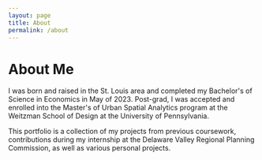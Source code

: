 ```yaml
---
layout: page
title: About
permalink: /about
---
```

# About Me

I was born and raised in the St. Louis area and completed my Bachelor's of Science in Economics in May of 2023. Post-grad, I was accepted and enrolled into the Master's of Urban Spatial Analytics program at the Weitzman School of Design at the University of Pennsylvania.

This portfolio is a collection of my projects from previous coursework, contributions during my internship at the Delaware Valley Regional Planning Commission, as well as various personal projects. 
